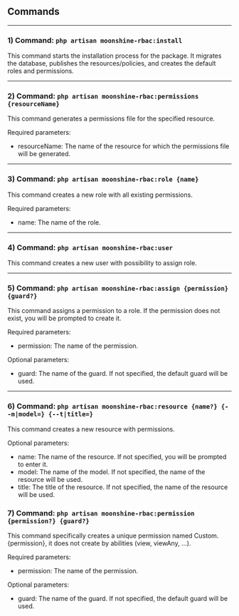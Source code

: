 ## Commands

---

### 1) Command: `php artisan moonshine-rbac:install`

This command starts the installation process for the package.
It migrates the database, publishes the resources/policies, and creates
the default roles and permissions.

---

### 2) Command: `php artisan moonshine-rbac:permissions {resourceName}`

This command generates a permissions file for the specified resource.

Required parameters:

-   resourceName: The name of the resource for which the permissions file will be generated.

---

### 3) Command: `php artisan moonshine-rbac:role {name}`

This command creates a new role with all existing permissions.

Required parameters:

-   name: The name of the role.

---

### 4) Command: `php artisan moonshine-rbac:user`

This command creates a new user with possibility to assign role.

---

### 5) Command: `php artisan moonshine-rbac:assign {permission} {guard?}`

This command assigns a permission to a role. If the permission does not exist, you will be prompted to create it.

Required parameters:

-   permission: The name of the permission.

Optional parameters:

-   guard: The name of the guard. If not specified, the default guard will be used.

---

### 6) Command: `php artisan moonshine-rbac:resource {name?} {--m|model=} {--t|title=}`

This command creates a new resource with permissions.

Optional parameters:

-   name: The name of the resource. If not specified, you will be prompted to enter it.
-   model: The name of the model. If not specified, the name of the resource will be used.
-   title: The title of the resource. If not specified, the name of the resource will be used.

### 7) Command: `php artisan moonshine-rbac:permission {permission?} {guard?}`
This command specifically creates a unique permission
named Custom.{permission}, it does not create by abilities (view, viewAny, ...).

Required parameters:
-   permission: The name of the permission.

Optional parameters:
-   guard: The name of the guard. If not specified, the default guard will be used.
